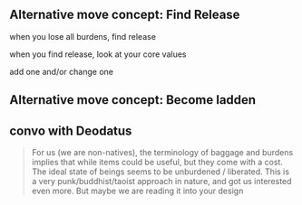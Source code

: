 ## Alternative move concept: Find Release

when you lose all burdens, find release

when you find release, look at your core values

add one and/or change one

## Alternative move concept: Become ladden

## convo with Deodatus

> For us (we are non-natives), the terminology of baggage and burdens implies that while items could be useful, but they come with a cost. The ideal state of beings seems to be unburdened / liberated. This is a very punk/buddhist/taoist approach in nature, and got us interested even more. But maybe we are reading it into your design